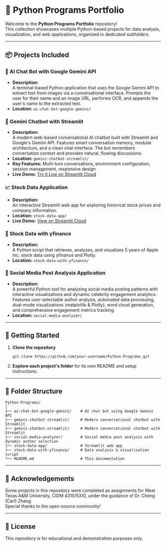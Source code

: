 # 🐍 Python Programs Portfolio

Welcome to the **Python Programs Portfolio** repository!  
This collection showcases multiple Python-based projects for data analysis, visualization, and web applications, organized in dedicated subfolders.

---

## 📦 Projects Included

### 🤖 AI Chat Bot with Google Gemini API

- **Description:**  
  A terminal-based Python application that uses the Google Gemini API to extract text from images via a conversational interface. Prompts the user for their name and an image URL, performs OCR, and appends the user's name to the extracted text.
- **Location:** `ai-chat-bot-google-gemini/`

### 🤖 Gemini Chatbot with Streamlit

- **Description:**  
  A modern web-based conversational AI chatbot built with Streamlit and Google's Gemini API. Features smart conversation memory, modular architecture, and a clean chat interface. The bot remembers conversation context and provides natural, flowing discussions.
- **Location:** `gemini-chatbot-streamlit/`
- **Key Features:** Multi-turn conversations, environment configuration, session management, responsive design
- **Live Demo:** [Try it Live on Streamlit Cloud](https://gemini-chatbot-app-btde8kwdrhhftiappiw9nky.streamlit.app/)

### 📈 Stock Data Application

- **Description:**  
  An interactive Streamlit web app for exploring historical stock prices and company information.
- **Location:** `stock-data-app/`
- **Live Demo:** [View on Streamlit Cloud](https://python-programs-v9puvb4eqw5cfalfr8qgdi.streamlit.app/)

### 🍏 Stock Data with yfinance

- **Description:**  
  A Python script that retrieves, analyzes, and visualizes 5 years of Apple Inc. stock data using yfinance and Plotly.
- **Location:** `stock-data-with-yfinance/`

### 📱 Social Media Post Analysis Application

- **Description:**  
  A powerful Python tool for analyzing social media posting patterns with interactive visualizations and dynamic celebrity engagement analytics. Features user-selectable author analysis, automated data processing, dual-mode visualizations (matplotlib & Plotly), word cloud generation, and comprehensive engagement metrics tracking.
- **Location:** `social-media-analyzer/`

---

## 🚀 Getting Started

1. **Clone the repository**
   ```bash
   git clone https://github.com/your-username/Python-Programs.git
   ```
2. **Explore each project's folder** for its own README and setup instructions.

---

## 📂 Folder Structure

```
Python-Programs/
│
├── ai-chat-bot-google-gemini/    # AI chat bot using Google Gemini API
├── gemini-chatbot-streamlit/     # Modern conversational chatbot with Streamlit
├── gemini-chatbot-streamlit/     # Modern conversational chatbot with Streamlit
├── social-media-analyzer/        # Social media post analysis with dynamic author selection
├── stock-data-app/               # Streamlit web app
├── stock-data-with-yfinance/     # Data analysis & visualization script
└── README.md                     # This documentation
```

---

## 🙏 Acknowledgements

Some projects in this repository were completed as assignments for West Texas A&M University, CIDM 4310/5310, under the guidance of Dr. Cheng (Carl) Zhang.  
Special thanks to the open-source community!

---

## 📝 License

This repository is for educational and demonstration purposes only.
